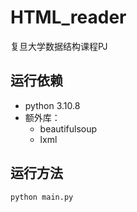 # HTML_reader
复旦大学数据结构课程PJ

## 运行依赖
- python 3.10.8
- 额外库：
  - beautifulsoup
  - lxml

## 运行方法
```commandline
python main.py
```
